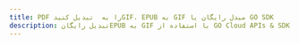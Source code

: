 ---title: PDF را به  تبدیل کنیدGIF، EPUB به GIF مبدل رایگان یا GO SDKdescription: تبدیل رایگانEPUB به GIF با استفاده از GO Cloud APIs & SDK همچنین اسناد PDF را در Cloud ایجاد، ویرایش و رندر کنید.---